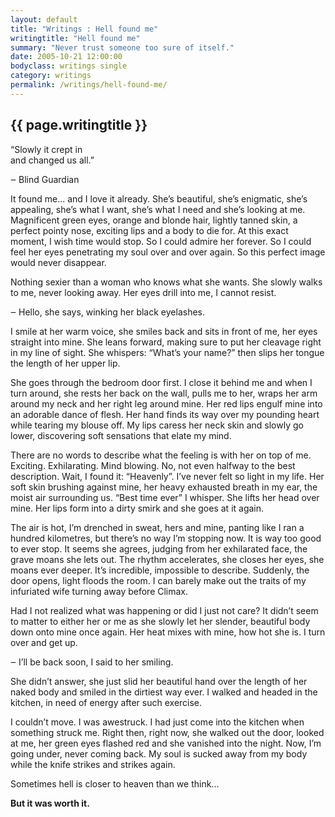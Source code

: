```yaml
---
layout: default
title: "Writings : Hell found me"
writingtitle: "Hell found me"
summary: "Never trust someone too sure of itself."
date: 2005-10-21 12:00:00
bodyclass: writings single
category: writings
permalink: /writings/hell-found-me/
---
```


## {{ page.writingtitle }} ##

<aside class="quote">	
“Slowly it crept in<br>
and changed us all.”
	
‒ Blind Guardian
</aside>

It found me... and I love it already. She’s beautiful, she’s enigmatic, she’s
appealing, she’s what I want, she’s what I need and she’s looking at me.
Magnificent green eyes, orange and blonde hair, lightly tanned skin, a perfect
pointy nose, exciting lips and a body to die for. At this exact moment, I wish
time would stop. So I could admire her forever. So I could feel her eyes
penetrating my soul over and over again. So this perfect image would never
disappear.

Nothing sexier than a woman who knows what she wants. She slowly walks to me,
never looking away. Her eyes drill into me, I cannot resist.

‒ Hello, she says, winking her black eyelashes.

I smile at her warm voice, she smiles back and sits in front of me, her eyes
straight into mine. She leans forward, making sure to put her cleavage right in
my line of sight. She whispers: “What’s your name?” then slips her tongue the
length of her upper lip.

She goes through the bedroom door first. I close it behind me and when I turn
around, she rests her back on the wall, pulls me to her, wraps her arm around my
neck and her right leg around mine. Her red lips engulf mine into an adorable
dance of flesh. Her hand finds its way over my pounding heart while tearing my
blouse off. My lips caress her neck skin and slowly go lower, discovering soft
sensations that elate my mind.

There are no words to describe what the feeling is with her on top of me.
Exciting. Exhilarating. Mind blowing. No, not even halfway to the best
description. Wait, I found it: “Heavenly”. I’ve never felt so light in my life.
Her soft skin brushing against mine, her heavy exhausted breath in my ear, the
moist air surrounding us. “Best time ever” I whisper. She lifts her head over
mine. Her lips form into a dirty smirk and she goes at it again.

The air is hot, I’m drenched in sweat, hers and mine, panting like I ran a
hundred kilometres, but there’s no way I’m stopping now. It is way too good to
ever stop. It seems she agrees, judging from her exhilarated face, the grave
moans she lets out. The rhythm accelerates, she closes her eyes, she moans ever
deeper. It’s incredible, impossible to describe. Suddenly, the door opens, light
floods the room. I can barely make out the traits of my infuriated wife turning
away before Climax.

Had I not realized what was happening or did I just not care? It didn’t seem
to matter to either her or me as she slowly let her slender, beautiful body down
onto mine once again. Her heat mixes with mine, how hot she is. I turn over and
get up.

‒ I’ll be back soon, I said to her smiling.

She didn’t answer, she just slid her beautiful hand over the length of her
naked body and smiled in the dirtiest way ever. I walked and headed in the
kitchen, in need of energy after such exercise.

I couldn’t move. I was awestruck. I had just come into the kitchen when
something struck me. Right then, right now, she walked out the door, looked at
me, her green eyes flashed red and she vanished into the night. Now, I’m going
under, never coming back. My soul is sucked away from my body while the knife
strikes and strikes again.


Sometimes hell is closer to heaven than we think...

__But it was worth it.__